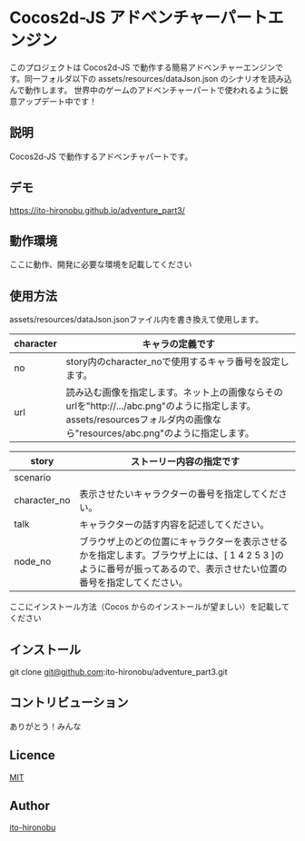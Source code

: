 Cocos2d-JS アドベンチャーパートエンジン
====

このプロジェクトは Cocos2d-JS で動作する簡易アドベンチャーエンジンです。同一フォルダ以下の assets/resources/dataJson.json のシナリオを読み込んで動作します。
世界中のゲームのアドベンチャーパートで使われるように鋭意アップデート中です！

## 説明

Cocos2d-JS で動作するアドベンチャパートです。

## デモ

https://ito-hironobu.github.io/adventure_part3/

## 動作環境

ここに動作、開発に必要な環境を記載してください

## 使用方法

assets/resources/dataJson.jsonファイル内を書き換えて使用します。

| character | キャラの定義です |
| --- | --- |
| no | story内のcharacter_noで使用するキャラ番号を設定します。 |
| url | 読み込む画像を指定します。ネット上の画像ならそのurlを"http://.../abc.png"のように指定します。assets/resourcesフォルダ内の画像なら"resources/abc.png"のように指定します。 |

| story | ストーリー内容の指定です |
| --- | --- |
| scenario |  |
| character_no | 表示させたいキャラクターの番号を指定してください。 |
| talk | キャラクターの話す内容を記述してください。 |
| node_no | ブラウザ上のどの位置にキャラクターを表示させるかを指定します。ブラウザ上には、[ 1 4 2 5 3 ]のように番号が振ってあるので、表示させたい位置の番号を指定してください。 |

ここにインストール方法（Cocos からのインストールが望ましい）を記載してください

## インストール

git clone git@github.com:ito-hironobu/adventure_part3.git

## コントリビューション

ありがとう！みんな

## Licence

[MIT](https://github.com/tcnksm/tool/blob/master/LICENCE)

## Author

[ito-hironobu](https://github.com/ito-hironobu)
